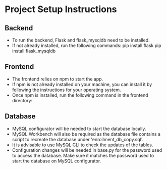 # Project Setup Instructions

## Backend

- To run the backend, Flask and flask_mysqldb need to be installed.
- If not already installed, run the following commands:
  pip install flask
  pip install flask_mysqldb

## Frontend

- The frontend relies on npm to start the app.
- If npm is not already installed on your machine, you can install it by following the instructions for your operating system.
- Once npm is installed, run the following command in the frontend directory:

## Database

- MySQL configurator will be needed to start the database locally.
- MySQL Workbench will also be required as the database file contains a script to recreate the database under 'enrollment_db_copy.sql'.
- It is advisable to use MySQL CLI to check the updates of the tables.
- Configuration changes will be needed in base.py for the password used to access the database. Make sure it matches the password used to start the database on MySQL configurator.

